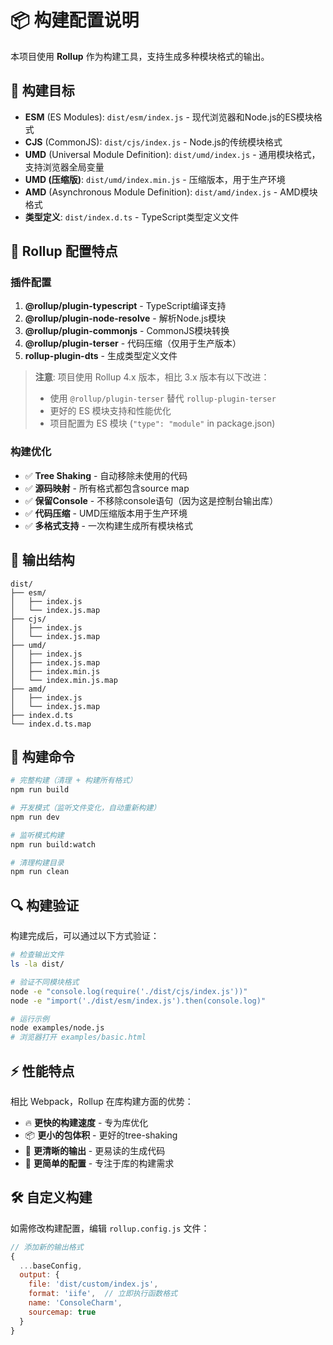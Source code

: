 # 📦 构建配置说明

本项目使用 **Rollup** 作为构建工具，支持生成多种模块格式的输出。

## 🎯 构建目标

- **ESM** (ES Modules): `dist/esm/index.js` - 现代浏览器和Node.js的ES模块格式
- **CJS** (CommonJS): `dist/cjs/index.js` - Node.js的传统模块格式  
- **UMD** (Universal Module Definition): `dist/umd/index.js` - 通用模块格式，支持浏览器全局变量
- **UMD (压缩版)**: `dist/umd/index.min.js` - 压缩版本，用于生产环境
- **AMD** (Asynchronous Module Definition): `dist/amd/index.js` - AMD模块格式
- **类型定义**: `dist/index.d.ts` - TypeScript类型定义文件

## 🔧 Rollup 配置特点

### 插件配置

1. **@rollup/plugin-typescript** - TypeScript编译支持
2. **@rollup/plugin-node-resolve** - 解析Node.js模块
3. **@rollup/plugin-commonjs** - CommonJS模块转换
4. **@rollup/plugin-terser** - 代码压缩（仅用于生产版本）
5. **rollup-plugin-dts** - 生成类型定义文件

> **注意**: 项目使用 Rollup 4.x 版本，相比 3.x 版本有以下改进：
> - 使用 `@rollup/plugin-terser` 替代 `rollup-plugin-terser`
> - 更好的 ES 模块支持和性能优化
> - 项目配置为 ES 模块 (`"type": "module"` in package.json)

### 构建优化

- ✅ **Tree Shaking** - 自动移除未使用的代码
- ✅ **源码映射** - 所有格式都包含source map
- ✅ **保留Console** - 不移除console语句（因为这是控制台输出库）
- ✅ **代码压缩** - UMD压缩版本用于生产环境
- ✅ **多格式支持** - 一次构建生成所有模块格式

## 📂 输出结构

```
dist/
├── esm/
│   ├── index.js
│   └── index.js.map
├── cjs/
│   ├── index.js
│   └── index.js.map
├── umd/
│   ├── index.js
│   ├── index.js.map
│   ├── index.min.js
│   └── index.min.js.map
├── amd/
│   ├── index.js
│   └── index.js.map
├── index.d.ts
└── index.d.ts.map
```

## 🚀 构建命令

```bash
# 完整构建（清理 + 构建所有格式）
npm run build

# 开发模式（监听文件变化，自动重新构建）
npm run dev

# 监听模式构建
npm run build:watch

# 清理构建目录
npm run clean
```

## 🔍 构建验证

构建完成后，可以通过以下方式验证：

```bash
# 检查输出文件
ls -la dist/

# 验证不同模块格式
node -e "console.log(require('./dist/cjs/index.js'))"
node -e "import('./dist/esm/index.js').then(console.log)"

# 运行示例
node examples/node.js
# 浏览器打开 examples/basic.html
```

## ⚡ 性能特点

相比 Webpack，Rollup 在库构建方面的优势：

- 🔥 **更快的构建速度** - 专为库优化
- 📦 **更小的包体积** - 更好的tree-shaking
- 🎯 **更清晰的输出** - 更易读的生成代码
- 🔧 **更简单的配置** - 专注于库的构建需求

## 🛠 自定义构建

如需修改构建配置，编辑 `rollup.config.js` 文件：

```javascript
// 添加新的输出格式
{
  ...baseConfig,
  output: {
    file: 'dist/custom/index.js',
    format: 'iife',  // 立即执行函数格式
    name: 'ConsoleCharm',
    sourcemap: true
  }
}
``` 